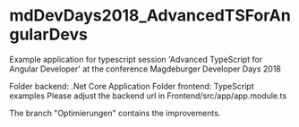 # mdDevDays2018_AdvancedTSForAngularDevs
Example application for typescript session 'Advanced TypeScript for Angular Developer' at the conference Magdeburger Developer Days 2018

Folder backend: .Net Core Application
Folder frontend: TypeScript examples
Please adjust the backend url in Frontend/src/app/app.module.ts

The branch "Optimierungen" contains the improvements.

